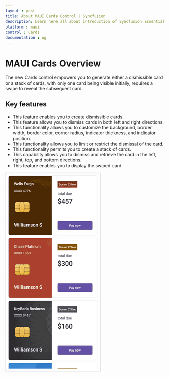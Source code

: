 ```yaml
---
layout : post
title: About MAUI Cards Control | Syncfusion
description: Learn here all about introduction of Syncfusion Essential Studio® MAUI Cards control, its elements and more.
platform : maui
control : Cards
documentation : ug
---
```


# MAUI Cards Overview  

The new Cards control empowers you to generate either a dismissible card or a stack of cards, with only one card being visible initially, requires a swipe to reveal the subsequent card.

## Key features

* This feature enables you to create dismissible cards.
* This feature allows you to dismiss cards in both left and right directions.
* This functionality allows you to customize the background, border width, border color, corner radius, indicator thickness, and indicator position.
* This functionality allows you to limit or restrict the dismissal of the card.
* This functionality permits you to create a stack of cards.
* This capability allows you to dismiss and retrieve the card in the left, right, top, and bottom directions.
* This feature enables you to display the swiped card.

![overview in MAUI SfCardLayout](images/maui-card-overview.gif)

